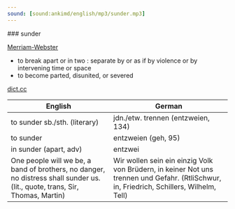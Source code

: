 ```yaml
---
sound: [sound:ankimd/english/mp3/sunder.mp3]
---
```


\### sunder

[Merriam-Webster](https://www.merriam-webster.com/dictionary/sunder)

- to break apart or in two : separate by or as if by violence or by intervening time or space
- to become parted, disunited, or severed

[dict.cc](https://www.dict.cc/sunder)

| English        | German       |
| -------------- | ------------ |
| to sunder sb./sth. (literary) | jdn./etw. trennen (entzweien, 134) |
| to sunder | entzweien (geh, 95) |
| in sunder (apart, adv) | entzwei |
| One people will we be, a band of brothers, no danger, no distress shall sunder us. (lit., quote, trans, Sir, Thomas, Martin) | Wir wollen sein ein einzig Volk von Brüdern, in keiner Not uns trennen und Gefahr. (RtliSchwur, in, Friedrich, Schillers, Wilhelm, Tell) |
